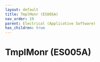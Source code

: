 ```yaml
---
layout: default
title: TmplMonr (ES005A)
nav_order: 19
parent: Electrical (Applicative Software)
has_children: true
---
```

# TmplMonr (ES005A)
